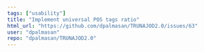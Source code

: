 ```yaml
---
tags: ["usability"]
title: "Implement universal POS tags ratio"
html_url: "https://github.com/dpalmasan/TRUNAJOD2.0/issues/63"
user: "dpalmasan"
repo: "dpalmasan/TRUNAJOD2.0"
---
```


